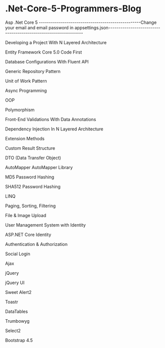 # .Net-Core-5-Programmers-Blog
Asp .Net Core 5
---------------------------------------------------Change your email and email password in appsettings.json-----------------------------------------------------------------




Developing a Project With N Layered Architecture

Entity Framework Core 5.0 Code First

Database Configurations With Fluent API

Generic Repository Pattern

Unit of Work Pattern

Async Programming

OOP

Polymorphism

Front-End Validations With Data Annotations

Dependency Injection In N Layered Architecture

Extension Methods

Custom Result Structure

DTO (Data Transfer Object)

AutoMapper AutoMapper Library

MD5 Password Hashing

SHA512 Password Hashing

LINQ

Paging, Sorting, Filtering

File & Image Upload

User Management System with Identity

ASP.NET Core Identity

Authentication & Authorization

Social Login

Ajax

jQuery

jQuery UI

Sweet Alert2

Toastr

DataTables

Trumbowyg

Select2

Bootstrap 4.5
